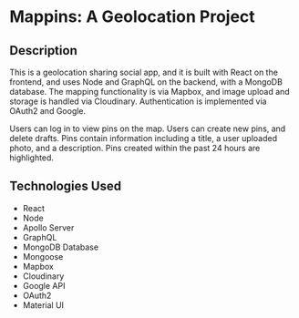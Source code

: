 # Mappins: A Geolocation Project  

## Description  

This is a geolocation sharing social app, and it is built with React on the frontend, and uses Node and GraphQL on the backend, with a MongoDB database. The mapping functionality is via Mapbox, and image upload and storage is handled via Cloudinary. Authentication is implemented via OAuth2 and Google.  

Users can log in to view pins on the map. Users can create new pins, and delete drafts. Pins contain information including a title, a user uploaded photo, and a description. Pins created within the past 24 hours are highlighted.  

## Technologies Used  

- React
- Node 
- Apollo Server
- GraphQL
- MongoDB Database
- Mongoose
- Mapbox
- Cloudinary
- Google API
- OAuth2
- Material UI